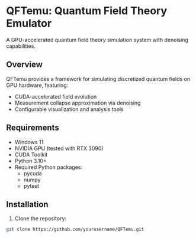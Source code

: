 # QFTemu: Quantum Field Theory Emulator

A GPU-accelerated quantum field theory simulation system with denoising capabilities.

## Overview

QFTemu provides a framework for simulating discretized quantum fields on GPU hardware,
featuring:
- CUDA-accelerated field evolution
- Measurement collapse approximation via denoising
- Configurable visualization and analysis tools

## Requirements

- Windows 11
- NVIDIA GPU (tested with RTX 3090)
- CUDA Toolkit
- Python 3.10+
- Required Python packages:
  - pycuda
  - numpy
  - pytest

## Installation

1. Clone the repository:
```bash
git clone https://github.com/yourusername/QFTemu.git
